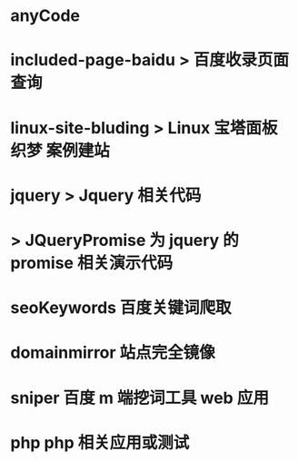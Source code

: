 # anyCode

# included-page-baidu > 百度收录页面查询

# linux-site-bluding > Linux 宝塔面板 织梦 案例建站

# jquery > Jquery 相关代码

# > JQueryPromise 为 jquery 的 promise 相关演示代码

# seoKeywords 百度关键词爬取

# domainmirror 站点完全镜像

# sniper 百度 m 端挖词工具 web 应用

# php php 相关应用或测试
